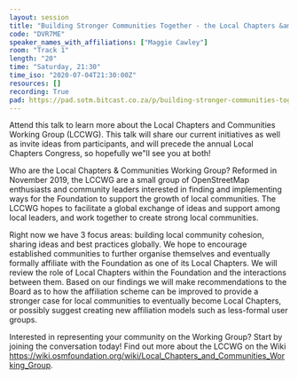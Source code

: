 ```yaml
---
layout: session
title: "Building Stronger Communities Together - the Local Chapters &amp; Community Working Group"
code: "DVR7ME"
speaker_names_with_affiliations: ["Maggie Cawley"]
room: "Track 1"
length: "20"
time: "Saturday, 21:30"
time_iso: "2020-07-04T21:30:00Z"
resources: []
recording: True
pad: https://pad.sotm.bitcast.co.za/p/building-stronger-communities-together--the-local-
---
```

Attend this talk to learn more about the Local Chapters and Communities Working Group (LCCWG). This talk will share our current initiatives as well as invite ideas from participants, and will precede the annual Local Chapters Congress, so hopefully we"ll see you at both! 

Who are the Local Chapters &amp; Communities Working Group? Reformed in November 2019, the LCCWG are a small group of OpenStreetMap enthusiasts and community leaders interested in finding and implementing ways for the Foundation to support the growth of local communities. The LCCWG hopes to facilitate a global exchange of ideas and support among local leaders, and work together to create strong local communities. 

Right now we have 3 focus areas: building local community cohesion, sharing ideas and best practices globally. We hope to encourage established communities to further organise themselves and eventually formally affiliate with the Foundation as one of its Local Chapters. We will review the role of Local Chapters within the Foundation and the interactions between them. Based on our findings we will make recommendations to the Board as to how the affiliation scheme can be improved to provide a stronger case for local communities to eventually become Local Chapters, or possibly suggest creating new affiliation models such as less-formal user groups.

Interested in representing your community on the Working Group? Start by joining the conversation today! Find out more about the LCCWG on the Wiki https://wiki.osmfoundation.org/wiki/Local_Chapters_and_Communities_Working_Group.
